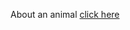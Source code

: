 About an animal
[click here]([r](https://rishinine.github.io/Dilpanta/)https://rishinine.github.io/Dilpanta/)
